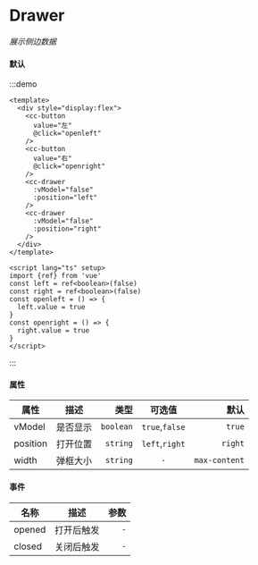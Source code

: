 # Drawer
*展示侧边数据*
#### 默认
:::demo
```vue
<template>
  <div style="display:flex">
    <cc-button
      value="左"
      @click="openleft"
    />
    <cc-button
      value="右"
      @click="openright"
    />
    <cc-drawer
      :vModel="false"
      :position="left"
    />
    <cc-drawer
      :vModel="false"
      :position="right"
    />
  </div>
</template>

<script lang="ts" setup>
import {ref} from 'vue'
const left = ref<boolean>(false)
const right = ref<boolean>(false)
const openleft = () => {
  left.value = true
}
const openright = () => {
  right.value = true
}
</script>
```
:::

#### 属性
| 属性 | 描述 | 类型 | 可选值 | 默认 |
| ------------- |:-------------:| -----:|:-------------:| -----:|
| vModel | 是否显示 | `boolean` | `true`,`false` | `true`  |
| position | 打开位置 | `string` | `left`,`right` | `right` |
| width | 弹框大小 | `string` | `-` | `max-content` |

#### 事件
| 名称 | 描述 | 参数 |
| ------------- |:-------------:| -----:|
| opened | 打开后触发 | `-` |
| closed | 关闭后触发 | `-` |
